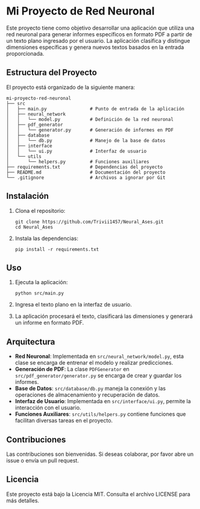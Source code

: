 # Mi Proyecto de Red Neuronal

Este proyecto tiene como objetivo desarrollar una aplicación que utiliza una red neuronal para generar informes específicos en formato PDF a partir de un texto plano ingresado por el usuario. La aplicación clasifica y distingue dimensiones específicas y genera nuevos textos basados en la entrada proporcionada.

## Estructura del Proyecto

El proyecto está organizado de la siguiente manera:

```
mi-proyecto-red-neuronal
├── src
│   ├── main.py                # Punto de entrada de la aplicación
│   ├── neural_network
│   │   └── model.py           # Definición de la red neuronal
│   ├── pdf_generator
│   │   └── generator.py       # Generación de informes en PDF
│   ├── database
│   │   └── db.py              # Manejo de la base de datos
│   ├── interface
│   │   └── ui.py              # Interfaz de usuario
│   └── utils
│       └── helpers.py         # Funciones auxiliares
├── requirements.txt           # Dependencias del proyecto
├── README.md                  # Documentación del proyecto
└── .gitignore                 # Archivos a ignorar por Git
```

## Instalación

1. Clona el repositorio:
   ```
   git clone https://github.com/Trivii1457/Neural_Ases.git
   cd Neural_Ases
   ```

2. Instala las dependencias:
   ```
   pip install -r requirements.txt
   ```

## Uso

1. Ejecuta la aplicación:
   ```
   python src/main.py
   ```

2. Ingresa el texto plano en la interfaz de usuario.

3. La aplicación procesará el texto, clasificará las dimensiones y generará un informe en formato PDF.

## Arquitectura

- **Red Neuronal**: Implementada en `src/neural_network/model.py`, esta clase se encarga de entrenar el modelo y realizar predicciones.
- **Generación de PDF**: La clase `PDFGenerator` en `src/pdf_generator/generator.py` se encarga de crear y guardar los informes.
- **Base de Datos**: `src/database/db.py` maneja la conexión y las operaciones de almacenamiento y recuperación de datos.
- **Interfaz de Usuario**: Implementada en `src/interface/ui.py`, permite la interacción con el usuario.
- **Funciones Auxiliares**: `src/utils/helpers.py` contiene funciones que facilitan diversas tareas en el proyecto.

## Contribuciones

Las contribuciones son bienvenidas. Si deseas colaborar, por favor abre un issue o envía un pull request.

## Licencia

Este proyecto está bajo la Licencia MIT. Consulta el archivo LICENSE para más detalles.